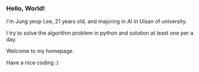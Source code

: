 ### Hello, World!
I'm Jung yeop Lee, 21 years old, and majoring in AI in Ulsan of university.

I try to solve the algorithm problem in python and solution at least one per a day. 

Welcome to my homepage. 

Have a nice coding :)

